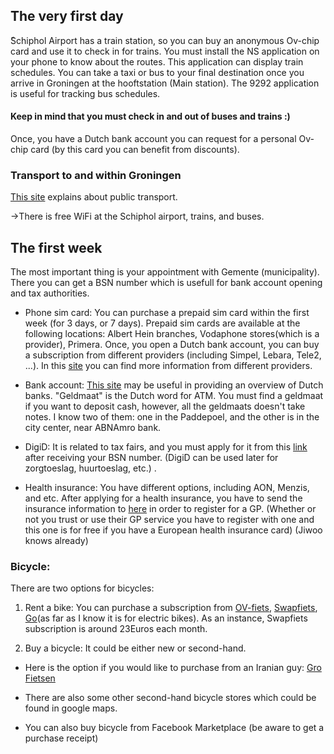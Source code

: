 ## The very first day

ًSchiphol Airport has a train station, so you can buy an anonymous Ov-chip card and use it to check in for trains. You must install the NS application on your phone to know about the routes. This application can display train schedules. You can take a taxi or bus to your final destination once you arrive in Groningen at the hooftstation (Main station). The 9292 application is useful for tracking bus schedules.

#### Keep in mind that you must check in and out of buses and trains :)

Once, you have a Dutch bank account you can request for a personal Ov-chip card (by this card you can benefit from discounts).

### Transport to and within Groningen
[This site](https://www.rug.nl/education/master/international-students/study-in-the-netherlands-groningen/living-in-the-netherlands/transport) explains about public transport.

->There is free WiFi at the Schiphol airport, trains, and buses.

## The first week
The most important thing is your appointment with Gemente (municipality). There you can get a BSN number which is usefull for bank account opening and tax authorities.

- Phone sim card: You can purchase a prepaid sim card within the first week (for 3 days, or 7 days). Prepaid sim cards are available at the following locations: Albert Hein branches, Vodaphone stores(which is a provider), Primera.  Once, you open a Dutch bank account, you can buy a subscription from different providers (including Simpel, Lebara, Tele2, ...). In this [site](https://dutchreview.com/expat/mobile-phones-netherlands/
) you can find more information from different providers.

- Bank account: [This site](https://www.rug.nl/education/bachelor/international-students/financial-matters/opening-dutch-bank-account?tcid=verint_10_14002_14009) may be useful in providing an overview of Dutch banks. "Geldmaat" is the Dutch word for ATM. You must find a geldmaat if you want to deposit cash, however, all the geldmaats doesn't take notes. I know two of them: one in the Paddepoel, and the other is in the city center, near ABNAmro bank.

- DigiD: It is related to tax fairs, and you must apply for it from this [link](https://digid.nl/aanvragen) after receiving your BSN number. (DigiD can be used later for zorgtoeslag, huurtoeslag, etc.) .

- Health insurance: You have different options, including AON, Menzis, and etc. After applying for a health insurance, you have to send the insurance information to [here](https://www.studentarts.nl/) in order to register for a GP. (Whether or not you trust or use their GP service you have to register with one and this one is for free if you have a European health insurance card) (Jiwoo knows already)

### Bicycle: 

There are two options for bicycles:

1. Rent a bike: You can purchase a subscription from [OV-fiets](https://www.ns.nl/en/door-to-door/ov-fiets), [Swapfiets](https://swapfiets.nl/), [Go](https://nl.go-sharing.com/blog/go-explore-noord-nederland/)(as far as I know it is for electric bikes). As an instance, Swapfiets subscription is around 23Euros each month.


2. Buy a bicycle: It could be either new or second-hand.

- Here is the option if you would like to purchase from an Iranian guy: [Gro Fietsen](https://maps.app.goo.gl/8bQVdTKod2d8Bqcd8)

- There are also some other second-hand bicycle stores which could be found in google maps. 

- You can also buy bicycle from Facebook Marketplace (be aware to get a purchase receipt)
